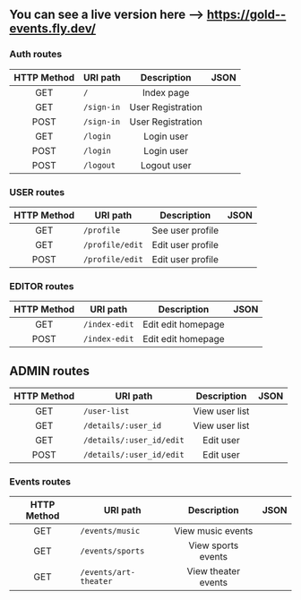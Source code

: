 ## You can see a live version here --> https://gold--events.fly.dev/


### Auth routes

| HTTP Method 	| URI path              	  | Description            |  JSON |
|:-------------:|-----------------------|:----------------------:|:---------:|
| GET         	| `/`             	    | Index page             |           |
| GET         	| `/sign-in`       	    | User Registration      |           |
| POST        	| `/sign-in`       	    | User Registration	     |           |
| GET         	| `/login`              | Login user 	           |           |
| POST        	| `/login`              | Login user	           |           |
| POST        	| `/logout`  	          | Logout user	           |           |

### USER routes

| HTTP Method 	| URI path                	| Description            |  JSON     |
|:-------------:|---------------------------|:----------------------:|:----------:|
| GET         	| `/profile` 	          | See user profile 	     |           |
| GET         	| `/profile/edit`        | Edit user profile      |           |
| POST         	| `/profile/edit`        | Edit user profile      |           |

### EDITOR routes

| HTTP Method 	| URI path              	| Description            |  JSON     |
|:-------------:|---------------------------|:----------------------:|:----------:|
| GET         	| `/index-edit`             | Edit edit homepage     |           |
| POST         	| `/index-edit`             | Edit edit homepage     |           |


## ADMIN routes

| HTTP Method 	| URI path              	| Description            |  JSON     |
|:-------------:|---------------------------|:----------------------:|:----------:|
| GET         	| `/user-list`              | View user list         |           |
| GET         	| `/details/:user_id`       | View user list         |           |
| GET         	| `/details/:user_id/edit`  | Edit user              |           |
| POST         	| `/details/:user_id/edit`  | Edit user              |           |

### Events routes

| HTTP Method 	| URI path              	| Description            |  JSON     |
|:-------------:|---------------------------|:----------------------:|:----------:|
| GET         	| `/events/music`           | View music events      |           |
| GET         	| `/events/sports`          | View sports events     |           |
| GET         	| `/events/art-theater`     |View theater events     |           |











